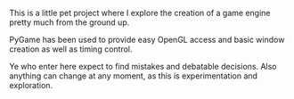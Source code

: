 This is a little pet project where I explore the creation of a game engine pretty much from the ground up.

PyGame has been used to provide easy OpenGL access and basic window creation as well as timing control.

Ye who enter here expect to find mistakes and debatable decisions. Also anything can change at any moment, as this is experimentation and exploration.
